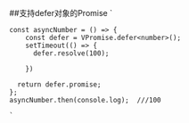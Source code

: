 ##支持defer对象的Promise
    `
    
    
    const asyncNumber = () => {
        const defer = VPromise.defer<number>();
        setTimeout(() => {
          defer.resolve(100);

        })

      return defer.promise;
    };
    asyncNumber.then(console.log);  ///100
    
    `